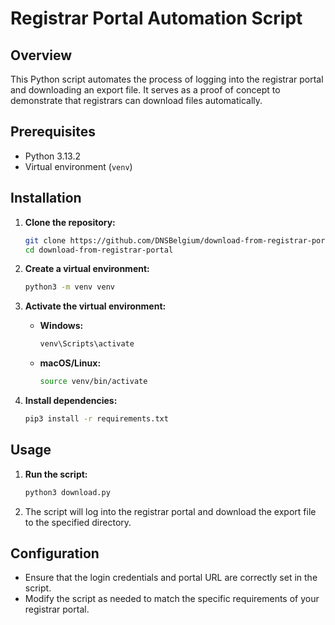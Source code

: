 # Registrar Portal Automation Script

## Overview
This Python script automates the process of logging into the registrar portal and downloading an export file. It serves as a proof of concept to demonstrate that registrars can download files automatically.

## Prerequisites
- Python 3.13.2
- Virtual environment (`venv`)

## Installation

1. **Clone the repository:**
    ```bash
    git clone https://github.com/DNSBelgium/download-from-registrar-portal.git
    cd download-from-registrar-portal
    ```

2. **Create a virtual environment:**
    ```bash
    python3 -m venv venv
    ```

3. **Activate the virtual environment:**
    - **Windows:**
        ```bash
        venv\Scripts\activate
        ```
    - **macOS/Linux:**
        ```bash
        source venv/bin/activate
        ```

4. **Install dependencies:**
    ```bash
    pip3 install -r requirements.txt
    ```

## Usage

1. **Run the script:**
    ```bash
    python3 download.py
    ```

2. The script will log into the registrar portal and download the export file to the specified directory.

## Configuration

- Ensure that the login credentials and portal URL are correctly set in the script.
- Modify the script as needed to match the specific requirements of your registrar portal.

